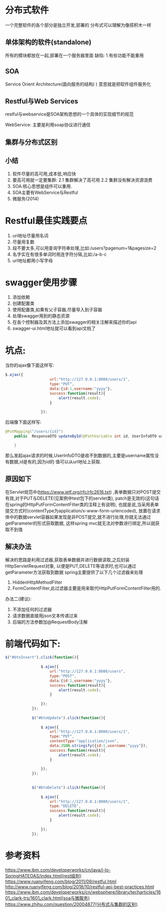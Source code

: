# 分布式软件
一个完整软件的各个部分是独立开发,部署的
分布式可以理解为像搭积木一样
## 单体架构的软件(standalone)
所有的模块都放在一起,部署在一个服务器里面
缺陷:
1.有些功能不能重用

## SOA
Service Orient Architecture(面向服务的结构)
)
意思就是把软件组件服务化
## Restful与Web Services
restful与webservice是SOA架构思想的一个具体的实现细节的规范

WebService: 主要是利用soap协议进行通信

## 集群与分布式区别

## 小结
1. 软件尽量的高可用,成本低,响应快
2. 要高可用就一定要集群:
    2.1 集群解决了高可用
    2.2 集群没有解决资源浪费
3. SOA:核心思想是组件可以重用.
4. SOA主要有WebService与Restful
5. 微服务(2014)


# Restful最佳实践要点
1. uri地址尽量用名词
2. 尽量用复数
3. 段不要太多,可以用查询字符串处理,比如:/users?pagenum=1&pagesize=2
4. 名字实在有很多单词时用连字符分隔,比如:/a-b-c
5. url地址都用小写字母

# swagger使用步骤
1. 添加依赖
2. 创建配置类
3. 使用配置类,如果有父子容器,尽量导入到子容器
4. 处理swagger用到的静态资源
5. 在各个控制器及其方法上添加swagger的相关注解来描述你的api
6. swagger-ui.html地址就可以看到api文档了

# 坑点:
当你的ajax像下面这样写:
```js
$.ajax({
					url:"http://127.0.0.1:8080/users/1",
					type:"PUT",
					data:{id:1,username:"yyyy"},
					success:function(result){
						alert(result.code);
					}
					
				});
```
后端像下面这样写:
```java
@PutMapping("/users/{id}")
    public  ResponseDTO updateById(@PathVariable int id, UserInfoDTO userInfoDTO){

    }
```
那么发起ajax请求的时候,UserInfoDTO是收不到数据的,主要是username属性没有数据,id是有的,因为id的
值可以从url地址上获取.

## 原因如下
在Servlet规范中(https://www.ietf.org/rfc/rfc2616.txt)
,表单数据只对POST提交有效,对于PUT与DELETE(见案例中test包下的servlet类),
patch是无效的(这句话在spring的HttpPutFormContentFilter类的注释上有说明),
也就是说,当采用表单提交方式时(contentType为application/x-www-form-urlencoded),
放置在请求体中的数据servlet容器如果发现是非POST提交,就不进行处理,你就无法通过getParameter的形式获取数据,
这样spring mvc就无法对参数进行绑定,所以就获取不到值
## 解决办法
解决的思路是利用过滤器,获取表单数据并进行数据读取,之后封装HttpServletRequest对象,
以便是PUT,DELETE等请求时,也可以通过getParameter方法获取到数据
spring主要提供了以下几个过滤器来处理
1. HiddenHttpMethodFilter
2. FormContentFilter,此过滤器主要是用来取代HttpPutFormContentFilter用的.

办法二(建议):
1. 不添加任何的过滤器
2. 请求数据直接用json文本传递过来
3. 后端的方法参数加@RequestBody注解

# 前端代码如下:
```js
$("#btnInsert").click(function(){
				
				$.ajax({
					url:"http://127.0.0.1:8080/users",
					type:"POST",
					data:{id:1,username:"yyyy"},
					success:function(result){
						alert(result.code);
					}
					
				});
			});
			
			$("#btnUpdate").click(function(){
				
				$.ajax({
					url:"http://127.0.0.1:8080/users/1",
					type:"PUT",
					contentType:"application/json",
					data:JSON.stringify({id:1,username:"yyyy"}),
					success:function(result){
						alert(result.code);
					}
					
				});
			});
			
			
			$("#btnDelete").click(function(){
				
				$.ajax({
					url:"http://127.0.0.1:8080/users/1",
					type:"DELETE",
					success:function(result){
						alert(result.code);
					}
					
				});
			});
```

# 参考资料
https://www.ibm.com/developerworks/cn/java/j-lo-SpringHATEOAS/index.html(rest级别)
https://www.ruanyifeng.com/blog/2011/09/restful.html
http://www.ruanyifeng.com/blog/2018/10/restful-api-best-practices.html
https://www.ibm.com/developerworks/cn/websphere/library/techarticles/1601_clark-trs/1601_clark.html(soa与微服务)
https://www.zhihu.com/question/20004877(分布式与集群的区别)

